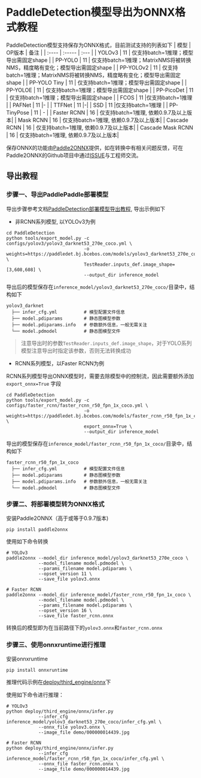 # PaddleDetection模型导出为ONNX格式教程

PaddleDetection模型支持保存为ONNX格式，目前测试支持的列表如下
| 模型  | OP版本 | 备注 |
| :---- | :----- | :--- |
| YOLOv3 |  11   |  仅支持batch=1推理；模型导出需固定shape |
| PP-YOLO | 11 | 仅支持batch=1推理；MatrixNMS将被转换NMS，精度略有变化；模型导出需固定shape |
| PP-YOLOv2 | 11 | 仅支持batch=1推理；MatrixNMS将被转换NMS，精度略有变化；模型导出需固定shape |
| PP-YOLO Tiny | 11 | 仅支持batch=1推理；模型导出需固定shape |
| PP-YOLOE | 11 | 仅支持batch=1推理；模型导出需固定shape |
| PP-PicoDet | 11 | 仅支持batch=1推理；模型导出需固定shape |
| FCOS | 11 |仅支持batch=1推理 |
| PAFNet | 11 |- |
| TTFNet | 11 |-|
| SSD | 11 |仅支持batch=1推理 |
| PP-TinyPose | 11 | - |
| Faster RCNN | 16 | 仅支持batch=1推理, 依赖0.9.7及以上版本|
| Mask RCNN | 16 | 仅支持batch=1推理, 依赖0.9.7及以上版本|
| Cascade RCNN | 16 | 仅支持batch=1推理, 依赖0.9.7及以上版本|
| Cascade Mask RCNN | 16 | 仅支持batch=1推理, 依赖0.9.7及以上版本|

保存ONNX的功能由[Paddle2ONNX](https://github.com/PaddlePaddle/Paddle2ONNX)提供，如在转换中有相关问题反馈，可在Paddle2ONNX的Github项目中通过[ISSUE](https://github.com/PaddlePaddle/Paddle2ONNX/issues)与工程师交流。

## 导出教程

### 步骤一、导出PaddlePaddle部署模型


导出步骤参考文档[PaddleDetection部署模型导出教程](./EXPORT_MODEL.md), 导出示例如下

- 非RCNN系列模型, 以YOLOv3为例
```
cd PaddleDetection
python tools/export_model.py -c configs/yolov3/yolov3_darknet53_270e_coco.yml \
                             -o weights=https://paddledet.bj.bcebos.com/models/yolov3_darknet53_270e_coco.pdparams \
                             TestReader.inputs_def.image_shape=[3,608,608] \
                             --output_dir inference_model
```
导出后的模型保存在`inference_model/yolov3_darknet53_270e_coco/`目录中，结构如下
```
yolov3_darknet
  ├── infer_cfg.yml          # 模型配置文件信息
  ├── model.pdiparams        # 静态图模型参数
  ├── model.pdiparams.info   # 参数额外信息，一般无需关注
  └── model.pdmodel          # 静态图模型文件
```
> 注意导出时的参数`TestReader.inputs_def.image_shape`，对于YOLO系列模型注意导出时指定该参数，否则无法转换成功

- RCNN系列模型，以Faster RCNN为例

RCNN系列模型导出ONNX模型时，需要去除模型中的控制流，因此需要额外添加`export_onnx=True` 字段
```
cd PaddleDetection
python tools/export_model.py -c configs/faster_rcnn/faster_rcnn_r50_fpn_1x_coco.yml \
                             -o weights=https://paddledet.bj.bcebos.com/models/faster_rcnn_r50_fpn_1x_coco.pdparams \
                             export_onnx=True \
                             --output_dir inference_model
```

导出的模型保存在`inference_model/faster_rcnn_r50_fpn_1x_coco/`目录中，结构如下
```
faster_rcnn_r50_fpn_1x_coco
  ├── infer_cfg.yml          # 模型配置文件信息
  ├── model.pdiparams        # 静态图模型参数
  ├── model.pdiparams.info   # 参数额外信息，一般无需关注
  └── model.pdmodel          # 静态图模型文件
```

### 步骤二、将部署模型转为ONNX格式
安装Paddle2ONNX（高于或等于0.9.7版本)
```
pip install paddle2onnx
```
使用如下命令转换
```
# YOLOv3
paddle2onnx --model_dir inference_model/yolov3_darknet53_270e_coco \
            --model_filename model.pdmodel \
            --params_filename model.pdiparams \
            --opset_version 11 \
            --save_file yolov3.onnx

# Faster RCNN
paddle2onnx --model_dir inference_model/faster_rcnn_r50_fpn_1x_coco \
            --model_filename model.pdmodel \
            --params_filename model.pdiparams \
            --opset_version 16 \
            --save_file faster_rcnn.onnx
```
转换后的模型即为在当前路径下的`yolov3.onnx`和`faster_rcnn.onnx`

### 步骤三、使用onnxruntime进行推理
安装onnxruntime
```
pip install onnxruntime
```
推理代码示例在[deploy/third_engine/onnx](./third_engine/onnx)下

使用如下命令进行推理：
```
# YOLOv3
python deploy/third_engine/onnx/infer.py
            --infer_cfg inference_model/yolov3_darknet53_270e_coco/infer_cfg.yml \
            --onnx_file yolov3.onnx \
            --image_file demo/000000014439.jpg

# Faster RCNN
python deploy/third_engine/onnx/infer.py
            --infer_cfg inference_model/faster_rcnn_r50_fpn_1x_coco/infer_cfg.yml \
            --onnx_file faster_rcnn.onnx \
            --image_file demo/000000014439.jpg
```
